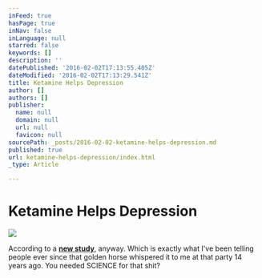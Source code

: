 ```yaml
---
inFeed: true
hasPage: true
inNav: false
inLanguage: null
starred: false
keywords: []
description: ''
datePublished: '2016-02-02T17:13:55.405Z'
dateModified: '2016-02-02T17:13:29.541Z'
title: Ketamine Helps Depression
author: []
authors: []
publisher:
  name: null
  domain: null
  url: null
  favicon: null
sourcePath: _posts/2016-02-02-ketamine-helps-depression.md
published: true
url: ketamine-helps-depression/index.html
_type: Article

---
```

# Ketamine Helps Depression
![](https://the-grid-user-content.s3-us-west-2.amazonaws.com/de48c854-6e9e-4d5e-97d0-a86c6a8b4900.jpg)

According to a [**new study**][0], anyway. Which is exactly what I've been telling people ever since that golden horse whispered it to me at that party 14 years ago. You needed SCIENCE for that shit?

[0]: https://www.washingtonpost.com/national/health-science/a-one-time-party-drug-is-helping-people-with-deep-depression/2016/02/01/d3e73862-b490-11e5-a76a-0b5145e8679a_story.html